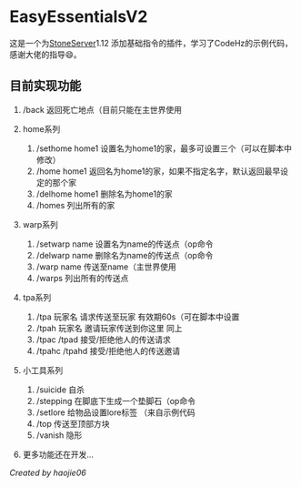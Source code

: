 # EasyEssentialsV2
这是一个为[StoneServer](https://github.com/codehz/StoneServer)1.12 添加基础指令的插件，学习了CodeHz的示例代码，感谢大佬的指导😄。

## 目前实现功能
1. /back 返回死亡地点（目前只能在主世界使用

2. home系列
   1. /sethome home1 设置名为home1的家，最多可设置三个（可以在脚本中修改）
   2. /home home1 返回名为home1的家，如果不指定名字，默认返回最早设定的那个家
   3. /delhome home1 删除名为home1的家
   4. /homes 列出所有的家
3. warp系列
    1. /setwarp name 设置名为name的传送点（op命令
    2. /delwarp name 删除名为name的传送点（op命令
    3. /warp name 传送至name（主世界使用
    4. /warps 列出所有的传送点
4. tpa系列
   1. /tpa 玩家名 请求传送至玩家 有效期60s（可在脚本中设置
   2. /tpah 玩家名 邀请玩家传送到你这里 同上
   3. /tpac /tpad 接受/拒绝他人的传送请求
   4. /tpahc /tpahd 接受/拒绝他人的传送邀请
5. 小工具系列
   1. /suicide 自杀
   2. /stepping 在脚底下生成一个垫脚石（op命令
   3. /setlore 给物品设置lore标签 （来自示例代码
   4. /top 传送至顶部方块
   5. /vanish 隐形
6. 更多功能还在开发...

*Created by haojie06*